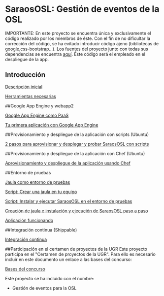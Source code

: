 # SaraosOSL: Gestión de eventos de la OSL

IMPORTANTE: En este proyecto se encuentra única y exclusivamente el código realizado por los miembros de éste. Con el fin de no dificultar la corrección del código, se ha evitado introducir código ajeno (bibliotecas de google,css-bootstrap...). Los fuentes del proyecto junto con todas sus dependencias se encuentra [aquí](https://github.com/miguelfabre/pruebadriveiv). Éste código será el empleado en el despliegue de la app.

## Introducción

[Descripción inicial](https://github.com/miguelfabre/Proyecto/blob/master/documentacion/descripcion_inicial.md)

[Herramientas necesarias](https://github.com/miguelfabre/Proyecto/blob/master/documentacion/requeriments.md)

##Google App Engine y webapp2

[Google App Engine como PaaS](https://github.com/miguelfabre/Proyecto/blob/master/documentacion/gap_como_paas.md)

[Tu primera aplicación con Google App Engine](https://github.com/miguelfabre/Proyecto/blob/master/documentacion/primera_app_gap.md)

##Provisionamiento y despliegue de la aplicación con scripts (Ubuntu)

[2 pasos para aprovisionar y desplegar y probar SaraosOSL con scripts](https://github.com/miguelfabre/Proyecto/blob/master/documentacion/despliegue_script_2_pasos.md)

##Provisionamiento y despliegue de la aplicación con Chef (Ubuntu)

[Aprovisionamiento y despliegue de la aplicación usando Chef](https://github.com/miguelfabre/Proyecto/blob/master/documentacion/despliegue_chef_saraos.md)

##Entorno de pruebas

[Jaula como entorno de pruebas](https://github.com/miguelfabre/Proyecto/blob/master/documentacion/jaulas_chroot.md)

[Script: Crear una jaula en tu equipo](https://github.com/miguelfabre/Proyecto/blob/master/documentacion/crear_jaula.md)

[Script: Instalar y ejecutar SaraosOSL en el entorno de pruebas](https://github.com/miguelfabre/Proyecto/blob/master/documentacion/instalacion_saraososl.md)

[Creación de jaula e instalación y ejecución de SaraosOSL paso a paso](https://github.com/miguelfabre/Proyecto/blob/master/documentacion/saraososl_paso_a_paso.md)

[Aplicación funcionando](http://pruebadriveiv.appspot.com/)

##Integración continua (Shippable)

[Integración continua](https://github.com/miguelfabre/Proyecto/blob/master/documentacion/integracion_continua.md)

##Participación en el certamen de proyectos de la UGR
Este proyecto participa en el "Certamen de proyectos de la UGR". Para ello es necesario incluir en este documento un enlace a las bases del concurso:

[Bases del concurso](http://osl.ugr.es/bases-de-los-premios-a-proyectos-libres-de-la-ugr/)

Este proyecto se ha incluido con el nombre:

* Gestión de eventos para la OSL
